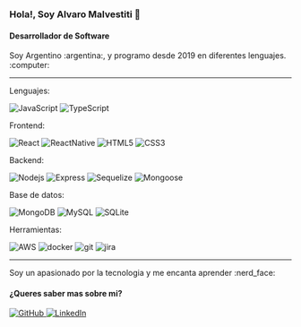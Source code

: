 ### Hola!, Soy Alvaro Malvestiti 👋

#### Desarrollador de Software
<p>Soy Argentino :argentina:, y programo desde 2019 en diferentes lenguajes. :computer:</p>

___

<p>Lenguajes:</p>
<p>
  <img alt="JavaScript" src="https://img.shields.io/badge/-JavaScript-yellow?style=plastic&logo=javascript&logoColor=white" />
  <img alt="TypeScript" src="https://img.shields.io/badge/-TypeScript-blue?style=plastic&logo=typescript&logoColor=white" />
</p>
<p>Frontend:</p>
<p>
  <img alt="React" src="https://img.shields.io/badge/-React-45b8d8?style=plastic&logo=react&logoColor=white" />
  <img alt="ReactNative" src="https://img.shields.io/badge/-React Native-45b8d8?style=plastic&logo=react&logoColor=white" />
  <img alt="HTML5" src="https://img.shields.io/badge/-HTML-red?style=plastic&logo=html5&logoColor=white"" />
  <img alt="CSS3" src="https://img.shields.io/badge/-CSS-blue?style=plastic&logo=css3&logoColor=white"" />
</p>
<p>Backend:</p>
<p>
  <img alt="Nodejs" src="https://img.shields.io/badge/-Nodejs-green?style=plastic&logo=Node.js&logoColor=white" />
  <img alt="Express" src="https://img.shields.io/badge/-Express-white?style=plastic&logo=express&logoColor=black" />
  <img alt="Sequelize" src="https://img.shields.io/badge/-Sequelize-white?style=plastic&logo=sequelize&logoColor=blue" />
  <img alt="Mongoose" src="https://img.shields.io/badge/-Mongoose-white?style=plastic&logo=mongodb" />
</p>
<p>Base de datos:</p>
<p>
  <img alt="MongoDB" src="https://img.shields.io/badge/-MongoDB-white?style=plastic&logo=mongodb" />
  <img alt="MySQL" src="https://img.shields.io/badge/-MySQL-white?style=plastic&logo=mysql&logoColor=black" />
  <img alt="SQLite" src="https://img.shields.io/badge/-SQLite-gray?style=plastic&logo=SQLite&logoColor=white" />
</p>
<p>Herramientas:</p>
<p>
  <img alt="AWS" src="https://img.shields.io/badge/-AWS-gray?style=plastic&logo=amazon&logoColor=orange" />
  <img alt="docker" src="https://img.shields.io/badge/-Docker-blue?style=plastic&logo=docker&logoColor=white" />                                  
  <img alt="git" src="https://img.shields.io/badge/-Git-red?style=plastic&logo=git&logoColor=white" />
  <img alt="jira" src="https://img.shields.io/badge/-Jira-blue?style=plastic&logo=jira&logoColor=white" />
</p>

___

<p>Soy un apasionado por la tecnologia y me encanta aprender :nerd_face:</>

#### ¿Queres saber mas sobre mi?
<p>
  <a href="https://github.com/alvaarom" target="_blank">
    <img alt="GitHub" src="https://img.shields.io/badge/-GitHub-black?&style=plastic&logo=Github&logoColor=white" />
  </a>
  <a href="https://www.linkedin.com/in/alvaromalvestiti/" target="_blank">
    <img alt="LinkedIn" src="https://img.shields.io/badge/-LinkedIn-blue?&style=plastic&logo=linkedin&logoColor=white" />
  </a>
</p>
